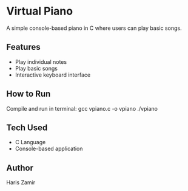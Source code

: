 # Virtual Piano

A simple console-based piano in C where users can play basic songs.

## Features
- Play individual notes
- Play basic songs
- Interactive keyboard interface

## How to Run
Compile and run in terminal:
gcc vpiano.c -o vpiano
./vpiano

## Tech Used
- C Language
- Console-based application

## Author
Haris Zamir
